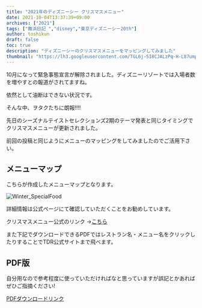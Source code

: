 ```yaml
---
title: "2021年のディズニーシー クリスマスメニュー"
date: 2021-10-04T13:37:39+09:00
archives: ["2021"]
tags: ["舞浜日記 ","disney","東京ディズニーシー20th"]
author: toshikun
draft: false
toc: true
description: "ディズニーシーのクリスマスメニューをマッピングしてみました"
thumbnail: "https://lh3.googleusercontent.com/TGL6j-SI8CJALzPq-H-L87umpWfK8yG83O9h2359lkPS8Og4fDobx64ubIuce0LSUvtsY8OEA69EczCS1W9tYkqpU8reclmxBQ6K3p9I8Nct9eUpLM0jEwkM7wqic5m4-Pj5m3IPWA=w600"
---
```


10月になって緊急事態宣言が解除されました。ディズニーリゾートでは入場者数を増やすとの報道がされてますね。

依然として油断はできない状況です。

そんな中、ヲタクたちに朗報!!!!

先日のシーズナルテイストセレクションズ2期のテーマ発表と同じタイミングでクリスマスメニューが更新されました。

前回の投稿と同じようにメニューのマッピングをしてみましたのでご活用下さい。


## メニューマップ
こちらが作成したメニューマップとなります。

![Winter_SpecialFood](./Winter_SpecialFood_20211002_r1.png)

詳細情報は公式ページにて確認していただくことをお勧めしています。

クリスマスメニュー公式のリンク
→[こちら](https://www.tokyodisneyresort.jp/tds/menu/detail/16327920111/)

また下記でダウンロードできるPDFではレストラン名・メニュー名をクリックしたりすることでTDR公式サイトまで飛べます。


## PDF版

自分用なので参考程度に使っていただければなと思っていますが誤記とかあればぜひご指摘ください!

[PDFダウンロードリンク](./Winter_SpecialFood_20211002_r1.pdf)

